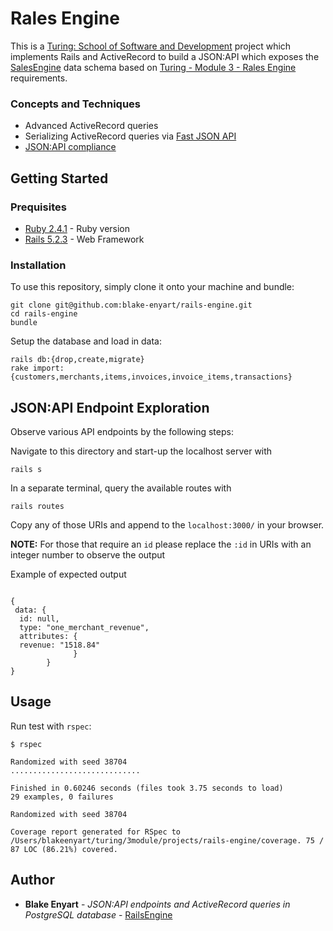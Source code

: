 # Rales Engine
 This is a [Turing: School of Software and Development](https://turing.io/) project which implements Rails and ActiveRecord to build a JSON:API which exposes the [SalesEngine](https://github.com/turingschool-examples/sales_engine/tree/master/data) data schema based on [Turing - Module 3 - Rales Engine](http://backend.turing.io/module3/projects/rails_engine) requirements.

### Concepts and Techniques
 * Advanced ActiveRecord queries
 * Serializing ActiveRecord queries via [Fast JSON API](https://github.com/Netflix/fast_jsonapi)
 * [JSON:API compliance](https://jsonapi.org/)

## Getting Started

### Prequisites
 * [Ruby 2.4.1](https://www.ruby-lang.org/en/downloads/) - Ruby version
 * [Rails 5.2.3](http://sinatrarb.com/) - Web Framework

### Installation

 To use this repository, simply clone it onto your machine and bundle:
 ```
 git clone git@github.com:blake-enyart/rails-engine.git
 cd rails-engine
 bundle
 ```

 Setup the database and load in data:
 ```
 rails db:{drop,create,migrate}
 rake import:{customers,merchants,items,invoices,invoice_items,transactions}
 ```

## JSON:API Endpoint Exploration

 Observe various API endpoints by the following steps:

 Navigate to this directory and start-up the localhost server with
 ```
 rails s
 ```

 In a separate terminal, query the available routes with
 ```
 rails routes
 ```

Copy any of those URIs and append to the `localhost:3000/` in your browser.

**NOTE:** For those that require an `id` please replace the `:id` in URIs with an integer number to observe the output

Example of expected output
```

{
 data: {
  id: null,
  type: "one_merchant_revenue",
  attributes: {
  revenue: "1518.84"
              }
        }
}

```


## Usage

Run test with `rspec`: 
 ```
 $ rspec

Randomized with seed 38704
.............................

Finished in 0.60246 seconds (files took 3.75 seconds to load)
29 examples, 0 failures

Randomized with seed 38704

Coverage report generated for RSpec to /Users/blakeenyart/turing/3module/projects/rails-engine/coverage. 75 / 87 LOC (86.21%) covered.
 ```

## Author

 * **Blake Enyart** - *JSON:API endpoints and ActiveRecord queries in PostgreSQL database* - [RailsEngine](https://github.com/blake-enyart/rails-engine)
